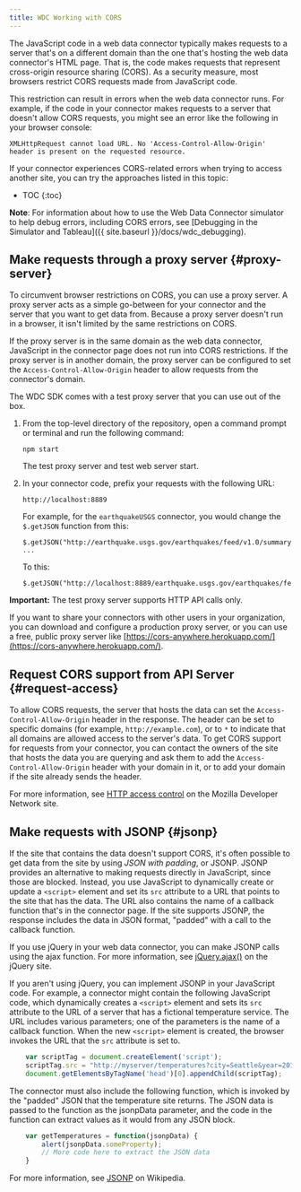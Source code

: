 ```yaml
---
title: WDC Working with CORS
---
```


The JavaScript code in a web data connector typically makes requests to
a server that's on a different domain than the one that's hosting the
web data connector's HTML page. That is, the code makes requests that
represent cross-origin resource sharing (CORS). As a security measure,
most browsers restrict CORS requests made from JavaScript code.

This restriction can result in errors when the web data connector runs.
For example, if the code in your connector makes requests to a server that
doesn't allow CORS requests, you might see an error like the following in
your browser console:

```
XMLHttpRequest cannot load URL. No 'Access-Control-Allow-Origin' header is present on the requested resource.
```

If your connector experiences CORS-related errors when trying to access
another site, you can try the approaches listed in this topic:

* TOC
{:toc}

**Note**: For information about how to use the Web Data Connector
simulator to help debug errors, including CORS errors, see [Debugging in the Simulator and Tableau]({{ site.baseurl
}}/docs/wdc_debugging).

Make requests through a proxy server {#proxy-server}
------------------------------------

To circumvent browser restrictions on CORS, you can use a proxy server.
A proxy server acts as a simple go-between for your connector and the server that you
want to get data from. Because a proxy server doesn't run in a browser, it isn't
limited by the same restrictions on CORS.

If the proxy server is in the same domain as the web data connector,
JavaScript in the connector page does not run into CORS restrictions. If
the proxy server is in another domain, the proxy server can be
configured to set the `Access-Control-Allow-Origin` header to allow
requests from the connector's domain.

The WDC SDK comes with a test proxy server that you can use out of the box.

1. From the top-level directory of the repository, open a command prompt or terminal and run the following command:

   ```
   npm start
   ```

   The test proxy server and test web server start.

1. In your connector code, prefix your requests with the following URL:

   ```
   http://localhost:8889
   ```

   For example, for the `earthquakeUSGS` connector, you would change the `$.getJSON` function from this:

   ```
   $.getJSON("http://earthquake.usgs.gov/earthquakes/feed/v1.0/summary/4.5_week.geojson",
   ...
   ```

   To this:

   ```
   $.getJSON("http://localhost:8889/earthquake.usgs.gov/earthquakes/feed/v1.0/summary/4.5_week.geojson",
   ```

**Important:** The test proxy server supports HTTP API calls only.

If you want to share your connectors with other users in your organization, you can download
and configure a production proxy server, or you can use a free, public proxy server like [https://cors-anywhere.herokuapp.com/](https://cors-anywhere.herokuapp.com/).

Request CORS support from API Server {#request-access}
--------------------

To allow CORS requests, the server that hosts the data can set the
`Access-Control-Allow-Origin` header in the response. The header can be
set to specific domains (for example, `http://example.com`), or to `*`
to indicate that all domains are allowed access to the server's data. To
get CORS support for requests from your connector, you can contact the
owners of the site that hosts the data you are querying and ask them to
add the `Access-Control-Allow-Origin` header with your domain in it, or
to add your domain if the site already sends the header.

For more information, see [HTTP access
control](https://developer.mozilla.org/en-US/docs/Web/HTTP/Access_control_CORS)
on the Mozilla Developer Network site.

Make requests with JSONP {#jsonp}
---------

If the site that contains the data doesn't support CORS, it's often
possible to get data from the site by using *JSON with padding*, or
JSONP. JSONP provides an alternative to making requests directly in
JavaScript, since those are blocked. Instead, you use JavaScript to
dynamically create or update a `<script>` element and set its `src`
attribute to a URL that points to the site that has the data. The
URL also contains the name of a callback function that's in the
connector page. If the site supports JSONP, the response includes the
data in JSON format, "padded" with a call to the callback function.

If you use jQuery in your web data connector, you can make JSONP calls
using the <span class="api-command-ref">ajax</span> function. For more
information, see [jQuery.ajax()](http://api.jquery.com/jQuery.ajax/) on
the jQuery site.

If you aren't using jQuery, you can implement JSONP in your JavaScript
code. For example, a connector might contain the following JavaScript
code, which dynamically creates a `<script>` element and sets its `src`
attribute to the URL of a server that has a fictional temperature
service. The URL includes various parameters; one of the parameters is
the name of a callback function. When the new `<script>` element is
created, the browser invokes the URL that the `src` attribute is set to.

```js
    var scriptTag = document.createElement('script');
    scriptTag.src = "http://myserver/temperatures?city=Seattle&year=2014&callback=getTemperatures";
    document.getElementsByTagName('head')[0].appendChild(scriptTag);
```

The connector must also include the following function, which is invoked
by the "padded" JSON that the temperature site returns. The JSON data is
passed to the function as the <span
class="api-placeholder">jsonpData</span> parameter, and the code in the
function can extract values as it would from any JSON block.

```js
    var getTemperatures = function(jsonpData) {
        alert(jsonpData.someProperty);
        // More code here to extract the JSON data
    }
```

For more information, see [JSONP](https://en.wikipedia.org/wiki/JSONP)
on Wikipedia.

